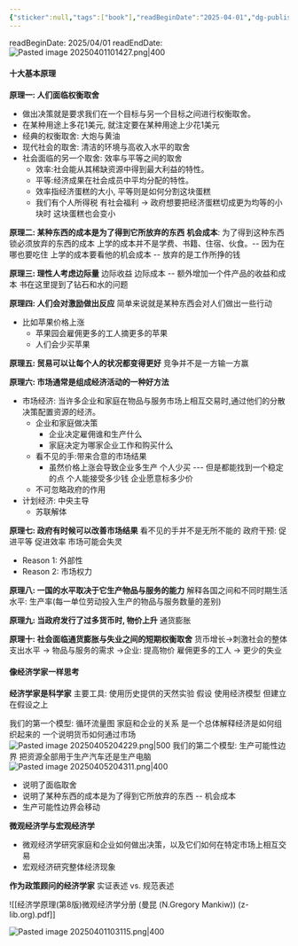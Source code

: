 ```yaml
---
{"sticker":null,"tags":["book"],"readBeginDate":"2025-04-01","dg-publish":true,"permalink":"/libiry/books/《经济学原理 微观经济学分册》/","dgPassFrontmatter":true,"noteIcon":"","created":"2025-04-01T10:09:25.158+08:00","updated":"2025-04-05T20:53:46.239+08:00"}
---
```


readBeginDate: 2025/04/01
readEndDate: 
![Pasted image 20250401101427.png|400](/img/user/accessory/Pasted%20image%2020250401101427.png)
#### 十大基本原理
**原理一: 人们面临权衡取舍**
- 做出决策就是要求我们在一个目标与另一个目标之间进行权衡取舍。
- 在某种用途上多花1美元, 就注定要在某种用途上少花1美元
- 经典的权衡取舍: 大炮与黄油
- 现代社会的取舍: 清洁的环境与高收入水平的取舍
- 社会面临的另一个取舍: 效率与平等之间的取舍
	- 效率:社会能从其稀缺资源中得到最大利益的特性。
	- 平等:经济成果在社会成员中平均分配的特性。
	- 效率指经济蛋糕的大小, 平等则是如何分割这块蛋糕
	- 我们有个人所得税 有社会福利 -> 政府想要把经济蛋糕切成更为均等的小块时 这块蛋糕也会变小

**原理二: 某种东西的成本是为了得到它所放弃的东西**
**机会成本**: 为了得到这种东西锁必须放弃的东西的成本
上学的成本并不是学费、书籍、住宿、伙食。-- 因为在哪也要吃住
上学的成本要看他的机会成本 -- 放弃的是工作所挣的钱

**原理三: 理性人考虑边际量**
边际收益 边际成本 -- 额外增加一个件产品的收益和成本
书在这里提到了钻石和水的问题

**原理四: 人们会对激励做出反应**
简单来说就是某种东西会对人们做出一些行动
- 比如苹果价格上涨
	- 苹果园会雇佣更多的工人摘更多的苹果
	- 人们会少买苹果

**原理五: 贸易可以让每个人的状况都变得更好**
竞争并不是一方输一方赢

**原理六: 市场通常是组成经济活动的一种好方法**
- 市场经济: 当许多企业和家庭在物品与服务市场上相互交易时,通过他们的分散决策配置资源的经济。
	- 企业和家庭做决策
		- 企业决定雇佣谁和生产什么
		- 家庭决定为哪家企业工作和购买什么
	- 看不见的手:带来合意的市场结果
		- 虽然价格上涨会导致企业多生产 个人少买 --- 但是都能找到一个稳定的点 个人能接受多少钱 企业愿意标多少价
	- 不可忽略政府的作用
- 计划经济: 中央主导
	- 苏联解体

**原理七: 政府有时候可以改善市场结果**
看不见的手并不是无所不能的
政府干预: 促进平等 促进效率
市场可能会失灵
- Reason 1: 外部性
- Reason 2: 市场权力

**原理八: 一国的水平取决于它生产物品与服务的能力**
解释各国之间和不同时期生活水平: 生产率(每一单位劳动投入生产的物品与服务数量的差别)

**原理九: 当政府发行了过多货币时, 物价上升**
通货膨胀

**原理十: 社会面临通货膨胀与失业之间的短期权衡取舍**
货币增长->刺激社会的整体支出水平 -> 物品与服务的需求
->企业: 提高物价  雇佣更多的工人  -> 更少的失业

#### 像经济学家一样思考
**经济学家是科学家**
主要工具: 使用历史提供的天然实验
假设
使用经济模型 但建立在假设之上

我们的第一个模型: 循环流量图
家庭和企业的关系
是一个总体解释经济是如何组织起来的
一个说明货币如何通过市场
![Pasted image 20250405204229.png|500](/img/user/accessory/Pasted%20image%2020250405204229.png)
我们的第二个模型: 生产可能性边界
把资源全部用于生产汽车还是生产电脑
![Pasted image 20250405204311.png|400](/img/user/accessory/Pasted%20image%2020250405204311.png)
- 说明了面临取舍
- 说明了某种东西的成本是为了得到它所放弃的东西 -- 机会成本
- 生产可能性边界会移动

**微观经济学与宏观经济学**
- 微观经济学研究家庭和企业如何做出决策，以及它们如何在特定市场上相互交易
- 宏观经济研究整体经济现象

**作为政策顾问的经济学家**
实证表述 vs. 规范表述


































![[经济学原理(第8版)微观经济学分册 (曼昆 (N.Gregory Mankiw)) (z-lib.org).pdf]]



![Pasted image 20250401103115.png|400](/img/user/accessory/Pasted%20image%2020250401103115.png)
